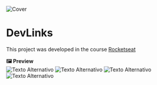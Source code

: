 ![Cover](https://github.com/Leohgb/Rocketseat-devlink/assets/91156801/56837031-d375-4a9d-b614-f0bd05dd2e6a)
<h1>DevLinks</h1>
<p>This project was developed in the course <a href="https://rocketseat.com.br" rel="nofollow">Rocketseat</a></p>
<strong>🖼 Preview</strong><br>
<img src="https://github.com/Leohgb/Rocketseat-devlink/assets/91156801/1bfb0c59-4bc8-4218-ab4a-62b9ef9806a0" alt="Texto Alternativo">
<img src="https://github.com/Leohgb/Rocketseat-devlink/assets/91156801/209a473e-3e8e-4375-8588-789af5fd5517" alt="Texto Alternativo">
<img src="https://github.com/Leohgb/Rocketseat-devlink/assets/91156801/bf18beb9-e899-48a2-9dff-805e3c79918b" alt="Texto Alternativo">
<img src="https://github.com/Leohgb/Rocketseat-devlink/assets/91156801/bb52017f-12f8-4016-93e5-0aa6e5185e8b" alt="Texto Alternativo">
